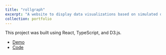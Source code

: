 ```yaml
---
title: "rollgraph"
excerpt: "A website to display data visualizations based on simulated dice rolls. <br/> <img src='images/portfolio/rollgraph.gif' alt='A demonstration of the rollgraph project'>"
collection: portfolio
---
```


This project was built using React, TypeScript, and D3.js.

- [Demo](https://davidherszenhaut.github.io/rollgraph/)
- [Code](https://github.com/davidherszenhaut/rollgraph)
